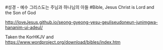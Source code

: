 #성경 - 예수 그리스도는 주님과 하나님의 아들
#Bible, Jesus Christ is Lord and the Son of God

http://loveJesus.github.io/seong-gyeong-yesu-geuliseudoneun-junimgwa-hananim-ui-adeul/

Taken the KorHKJV and https://www.wordproject.org/download/bibles/index.htm
